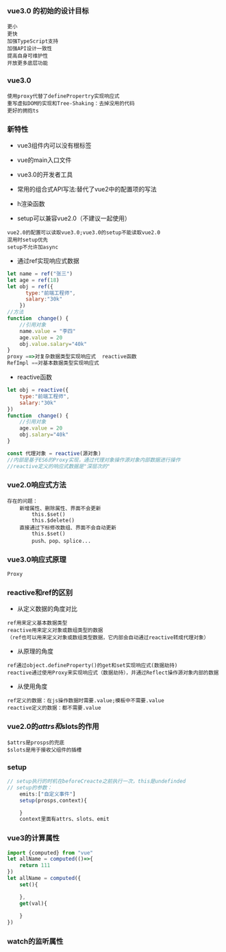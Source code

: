### vue3.0 的初始的设计目标

```
更小
更快
加强TypeScript支持
加强API设计一致性
提高自身可维护性
开放更多底层功能

```
### vue3.0
```
使用proxy代替了definePropertry实现响应式
重写虚拟DOM的实现和Tree-Shaking：去掉没用的代码
更好的拥抱ts
```

### 新特性
+ vue3组件内可以没有根标签

+ vue的main入口文件

+ vue3.0的开发者工具

+ 常用的组合式API写法:替代了vue2中的配置项的写法

+ h渲染函数

+ setup可以兼容vue2.0（不建议一起使用）
```
vue2.0的配置可以读取vue3.0;vue3.0的setup不能读取vue2.0
混用时setup优先
setup不允许加async
```

+ 通过ref实现响应式数据
```js
let name = ref("张三")
let age = ref(18)
let obj = ref({
      type:"前端工程师",
      salary:"30k"
    })
//方法
function  change() {
    //引用对象
    name.value = "李四"
    age.value = 20
    obj.value.salary="40k"
}
proxy ==>对复杂数据类型实现响应式  reactive函数
RefImpl ==对基本数据类型实现响应式
```

+ reactive函数
```js
let obj = reactive({
    type:"前端工程师",
    salary:"30k"
})
function  change() {
    //引用对象
    age.value = 20
    obj.salary="40k"
}

const 代理对象 = reactive(源对象)
//内部是基于ES6的Proxy实现，通过代理对象操作源对象内部数据进行操作
//reactive定义的响应式数据是"深层次的"
```

### vue2.0响应式方法
```
存在的问题：
    新增属性、删除属性、界面不会更新
        this.$set()
        this.$delete()
    直接通过下标修改数组、界面不会自动更新
        this.$set()
        push、pop、splice...
```

### vue3.0响应式原理
```
Proxy

```

### reactive和ref的区别
+ 从定义数据的角度对比
```
ref用来定义基本数据类型
reactive用来定义对象或数组类型的数据
（ref也可以用来定义对象或数组类型数据，它内部会自动通过reactive转成代理对象）
```
+ 从原理的角度
```
ref通过object.defineProperty()的get和set实现响应式(数据劫持)
reactive通过使用Proxy来实现响应式（数据劫持），并通过Reflect操作源对象内部的数据
```
+ 从使用角度
```
ref定义的数据：在js操作数据时需要.value;模板中不需要.value
reactive定义的数据：都不需要.value
```

### vue2.0的$attrs和$slots的作用
```
$attrs是prosps的兜底
$slots是用于接收父组件的插槽
```

### setup
```js
// setup执行的时机在beforeCreacte之前执行一次，this是undefinded
// setup的参数：
    emits:["自定义事件"]
    setup(prosps,context){

    }
    context里面有attrs、slots、emit
```

### vue3的计算属性
```js
import {computed} from "vue"
let allName = computed(()=>{
    return 111
})
let allName = computed({
    set(){

    },
    get(val){
        
    }
})
```

### watch的监听属性

